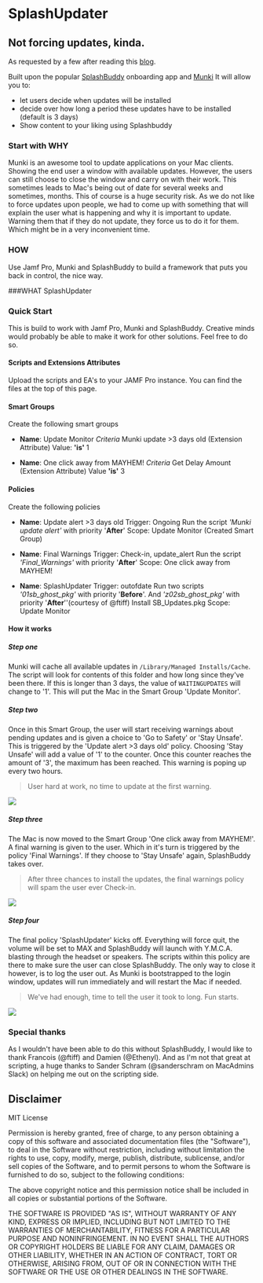 # SplashUpdater
## Not forcing updates, kinda.
As requested by a few after reading this [blog](https://www.jamf.com/blog/not-forcing-updates-kinda/).

Built upon the popular [SplashBuddy](https://github.com/Shufflepuck/SplashBuddy) onboarding app and [Munki](https://github.com/munki/munki)
It will allow you to:

- let users decide when updates will be installed
- decide over how long a period these updates have to be installed (default is 3 days)
- Show content to your liking using Splashbuddy

### Start with WHY
Munki is an awesome tool to update applications on your Mac clients. Showing the end user a window with available updates.
However, the users can still choose to close the window and carry on with their work. This sometimes leads to Mac's being out of date for several weeks and sometimes, months.
This of course is a huge security risk.
As we do not like to force updates upon people, we had to come up with something that will explain the user what is happening and why it is important to update.
Warning them that if they do not update, they force us to do it for them. Which might be in a very inconvenient time.

### HOW
Use Jamf Pro, Munki and SplashBuddy to build a framework that puts you back in control, the nice way.

###WHAT
SplashUpdater

### Quick Start
This is build to work with Jamf Pro, Munki and SplashBuddy. Creative minds would probably be able to make it work for other solutions. Feel free to do so.

#### Scripts and Extensions Attributes
Upload the scripts and EA's to your JAMF Pro instance.
You can find the files at the top of this page.

#### Smart Groups
Create the following smart groups
+ **Name**: Update Monitor
	*Criteria*
	Munki update >3 days old (Extension Attribute)
	Value: **'is'**
	1

+ **Name**: One click away from MAYHEM!
	*Criteria*
	Get Delay Amount (Extension Attribute)
	Value **'is'**
	3

#### Policies
Create the following policies
+ **Name**: Update alert >3 days old
	Trigger: Ongoing
	Run the script *'Munki update alert'* with priority '**After**'
	Scope: Update Monitor (Created Smart Group)

+ **Name**: Final Warnings
  Trigger: Check-in, update_alert
  Run the script *'Final_Warnings'* with priority '**After**'
  Scope: One click away from MAYHEM!

+ **Name**: SplashUpdater
  Trigger: outofdate
  Run two scripts *'01sb_ghost_pkg'* with priority '**Before**'. And *'z02sb_ghost_pkg'* with priority '**After**''(courtesy of @ftiff)
  Install SB_Updates.pkg
  Scope: Update Monitor

#### How it works

##### Step one
Munki will cache all available updates in `/Library/Managed Installs/Cache`.
The script will look for contents of this folder and how long since they've been there.
If this is longer than 3 days, the value of `WAITINGUPDATES` will change to '1'.
This will put the Mac in the Smart Group 'Update Monitor'.

##### Step two
Once in this Smart Group, the user will start receiving warnings about pending updates and is given a choice to 'Go to Safety' or 'Stay Unsafe'. This is triggered by the 'Update alert >3 days old' policy.
Choosing 'Stay Unsafe' will add a value of '1' to the counter. Once this counter reaches the amount of '3', the maximum has been reached.
This warning is poping up every two hours.
> User hard at work, no time to update at the first warning.

![](https://www.dropbox.com/s/kq6ky5904xmu396/update_message_git.gif?raw=1)

##### Step three
The Mac is now moved to the Smart Group 'One click away from MAYHEM!'.
A final warning is given to the user. Which in it's turn is triggered by the policy 'Final Warnings'.
If they choose to 'Stay Unsafe' again, SplashBuddy takes over.
> After three chances to install the updates, the final warnings policy will spam the user ever Check-in.

![](https://www.dropbox.com/s/kbmpwoww3glnwyy/last_warning.png?raw=1)


##### Step four
The final policy 'SplashUpdater' kicks off.
Everything will force quit, the volume will be set to MAX and SplashBuddy will launch with Y.M.C.A. blasting through the headset or speakers.
The scripts within this policy are there to make sure the user can close SplashBuddy. The only way to close it however, is to log the user out.
As Munki is bootstrapped to the login window, updates will run immediately and will restart the Mac if needed.
> We've had enough, time to tell the user it took to long. Fun starts.

![](https://www.dropbox.com/s/e4uhv2ggeygg1p5/ymca_in_yo_face_git.gif?raw=1)

### Special thanks
As I wouldn't have been able to do this without SplashBuddy, I would like to thank Francois (@ftiff) and Damien (@Ethenyl).
And as I'm not that great at scripting, a huge thanks to Sander Schram (@sanderschram on MacAdmins Slack) on helping me out on the scripting side.

## Disclaimer
MIT License

Permission is hereby granted, free of charge, to any person obtaining a copy of this software and associated documentation files (the "Software"), to deal in the Software without restriction, including without limitation the rights to use, copy, modify, merge, publish, distribute, sublicense, and/or sell copies of the Software, and to permit persons to whom the Software is furnished to do so, subject to the following conditions:

The above copyright notice and this permission notice shall be included in all copies or substantial portions of the Software.

THE SOFTWARE IS PROVIDED "AS IS", WITHOUT WARRANTY OF ANY KIND, EXPRESS OR IMPLIED, INCLUDING BUT NOT LIMITED TO THE WARRANTIES OF MERCHANTABILITY, FITNESS FOR A PARTICULAR PURPOSE AND NONINFRINGEMENT. IN NO EVENT SHALL THE AUTHORS OR COPYRIGHT HOLDERS BE LIABLE FOR ANY CLAIM, DAMAGES OR OTHER LIABILITY, WHETHER IN AN ACTION OF CONTRACT, TORT OR OTHERWISE, ARISING FROM, OUT OF OR IN CONNECTION WITH THE SOFTWARE OR THE USE OR OTHER DEALINGS IN THE SOFTWARE.
